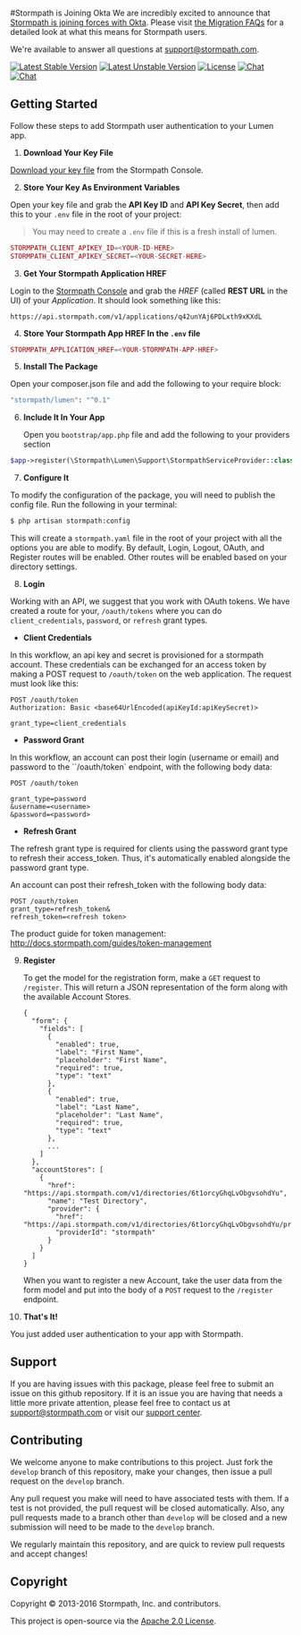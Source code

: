 #Stormpath is Joining Okta
We are incredibly excited to announce that [Stormpath is joining forces with Okta](https://stormpath.com/blog/stormpaths-new-path?utm_source=github&utm_medium=readme&utm-campaign=okta-announcement). Please visit [the Migration FAQs](https://stormpath.com/oktaplusstormpath?utm_source=github&utm_medium=readme&utm-campaign=okta-announcement) for a detailed look at what this means for Stormpath users.

We're available to answer all questions at [support@stormpath.com](mailto:support@stormpath.com).

[![Latest Stable Version](https://poser.pugx.org/stormpath/lumen/v/stable.svg)](https://packagist.org/packages/stormpath/lumen)
[![Latest Unstable Version](https://poser.pugx.org/stormpath/lumen/v/unstable.svg)](https://packagist.org/packages/stormpath/lumen)
[![License](https://poser.pugx.org/stormpath/lumen/license.svg)](https://packagist.org/packages/stormpath/lumen)
[![Chat](https://img.shields.io/badge/chat-on%20freenode%20-green.svg)](http://webchat.freenode.net/?channels=#stormpath)
[![Chat](https://img.shields.io/badge/support-support@stormpath.com-blue.svg)](mailto:support@stormpath.com?subject=Stormpath+Lumen+Integration)


## Getting Started

Follow these steps to add Stormpath user authentication to your Lumen app.

1. **Download Your Key File**

  [Download your key file](https://support.stormpath.com/hc/en-us/articles/203697276-Where-do-I-find-my-API-key-) from the Stormpath Console.

2. **Store Your Key As Environment Variables**

  Open your key file and grab the **API Key ID** and **API Key Secret**, then add this to your `.env` file in the root of your project:

  > You may need to create a `.env` file if this is a fresh install of lumen.

  ```php
  STORMPATH_CLIENT_APIKEY_ID=<YOUR-ID-HERE>
  STORMPATH_CLIENT_APIKEY_SECRET=<YOUR-SECRET-HERE>
  ```

3. **Get Your Stormpath Application HREF**

  Login to the [Stormpath Console](https://api.stormpath.com/) and grab the *HREF* (called **REST URL** in the UI) of your *Application*. It should look something like this:

  `https://api.stormpath.com/v1/applications/q42unYAj6PDLxth9xKXdL`

4. **Store Your Stormpath App HREF In the `.env` file**

  ```php
  STORMPATH_APPLICATION_HREF=<YOUR-STORMPATH-APP-HREF>
  ```

5. **Install The Package**
    
  Open your composer.json file and add the following to your require block:
  
  ```bash
  "stormpath/lumen": "^0.1"
  ```

6. **Include It In Your App**

   Open you `bootstrap/app.php` file and add the following to your providers section

  ```php
  $app->register(\Stormpath\Lumen\Support\StormpathServiceProvider::class);
  ```

7. **Configure It**

  To modify the configuration of the package, you will need to publish the config file. Run the following in your terminal:

  ```bash
  $ php artisan stormpath:config
  ```

  This will create a `stormpath.yaml` file in the root of your project with all the options you are able to modify.  By default,
  Login, Logout, OAuth, and Register routes will be enabled.  Other routes will be enabled based on your directory settings.

8. **Login**

  Working with an API, we suggest that you work with OAuth tokens.  We have created a route for your, `/oauth/tokens` where
  you can do `client_credentials`, `password`, or `refresh` grant types.

  * **Client Credentials**

  In this workflow, an api key and secret is provisioned for a stormpath account. These credentials can be exchanged for
  an access token by making a POST request to `/oauth/token` on the web application. The request must look like this:

  ```
  POST /oauth/token
  Authorization: Basic <base64UrlEncoded(apiKeyId:apiKeySecret)>

  grant_type=client_credentials
  ```

  * **Password Grant**

  In this workflow, an account can post their login (username or email) and password to the ``/oauth/token` endpoint,
  with the following body data:

  ```
  POST /oauth/token

  grant_type=password
  &username=<username>
  &password=<password>
  ```

  * **Refresh Grant**

  The refresh grant type is required for clients using the password grant type to refresh their access_token.
  Thus, it's automatically enabled alongside the password grant type.

  An account can post their refresh_token with the following body data:

  ```
  POST /oauth/token
  grant_type=refresh_token&
  refresh_token=<refresh token>
  ```

  The product guide for token management: http://docs.stormpath.com/guides/token-management

9. **Register**

   To get the model for the registration form, make a `GET` request to `/register`.  This will return a JSON representation
   of the form along with the available Account Stores.

   ```
   {
     "form": {
       "fields": [
         {
           "enabled": true,
           "label": "First Name",
           "placeholder": "First Name",
           "required": true,
           "type": "text"
         },
         {
           "enabled": true,
           "label": "Last Name",
           "placeholder": "Last Name",
           "required": true,
           "type": "text"
         },
         ...
       ]
     },
     "accountStores": [
       {
         "href": "https://api.stormpath.com/v1/directories/6t1orcyGhqLvObgvsohdYu",
         "name": "Test Directory",
         "provider": {
           "href": "https://api.stormpath.com/v1/directories/6t1orcyGhqLvObgvsohdYu/provider",
           "providerId": "stormpath"
         }
       }
     ]
   }
   ```

   When you want to register a new Account, take the user data from the form model and put into the
   body of a `POST` request to the `/register` endpoint.

10. **That's It!**

  You just added user authentication to your app with Stormpath. 



## Support
If you are having issues with this package, please feel free to submit an issue on this github repository.  If it is
an issue you are having that needs a little more private attention, please feel free to contact us at
[support@stormpath.com](mailto:support@stormpath.com?subject=Stormpath+Lumen+Integration) or visit our
[support center](https://support.stormpath.com).

## Contributing
We welcome anyone to make contributions to this project. Just fork the `develop` branch of this repository, make your
changes, then issue a pull request on the `develop` branch.

Any pull request you make will need to have associated tests with them.  If a test is not provided, the pull request
will be closed automatically.  Also, any pull requests made to a branch other than `develop` will be closed and a
new submission will need to be made to the `develop` branch.

We regularly maintain this repository, and are quick to review pull requests and accept changes!

## Copyright

Copyright &copy; 2013-2016 Stormpath, Inc. and contributors.

This project is open-source via the [Apache 2.0 License](http://www.apache.org/licenses/LICENSE-2.0).


[documentation]: https://docs.stormpath.com/php/laravel/latest/
